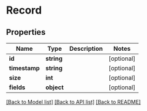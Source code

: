 # Record

## Properties
Name | Type | Description | Notes
------------ | ------------- | ------------- | -------------
**id** | **string** |  | [optional] 
**timestamp** | **string** |  | [optional] 
**size** | **int** |  | [optional] 
**fields** | **object** |  | [optional] 

[[Back to Model list]](../README.md#documentation-for-models) [[Back to API list]](../README.md#documentation-for-api-endpoints) [[Back to README]](../README.md)



